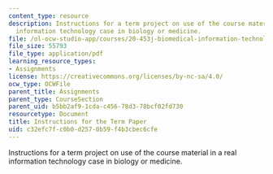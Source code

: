 ```yaml
---
content_type: resource
description: Instructions for a term project on use of the course material in a real
  information technology case in biology or medicine.
file: /ol-ocw-studio-app/courses/20-453j-biomedical-information-technology-fall-2008/c32efc7fc0b0d2570b59f4b3cbec6cfe_termpaper_instr.pdf
file_size: 55793
file_type: application/pdf
learning_resource_types:
- Assignments
license: https://creativecommons.org/licenses/by-nc-sa/4.0/
ocw_type: OCWFile
parent_title: Assignments
parent_type: CourseSection
parent_uid: b5bb2af9-1cda-c456-78d3-78bcf02fd730
resourcetype: Document
title: Instructions for the Term Paper
uid: c32efc7f-c0b0-d257-0b59-f4b3cbec6cfe
---
```

Instructions for a term project on use of the course material in a real information technology case in biology or medicine.
